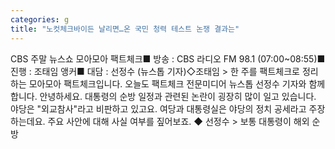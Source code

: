 ```yaml
---
categories: g
title: "노컷체크바이든 날리면…온 국민 청력 테스트 논쟁 결과는"
---
```

CBS 주말 뉴스쇼 모아모아 팩트체크■ 방송 : CBS 라디오 FM 98.1 (07:00~08:55)■ 진행 : 조태임 앵커■ 대담 : 선정수 (뉴스톱 기자)◇조태임 > 한 주를 팩트체크로 정리하는 모아모아 팩트체크입니다. 오늘도 팩트체크 전문미디어 뉴스톱 선정수 기자와 함께 합니다. 안녕하세요. 대통령의 순방 일정과 관련된 논란이 굉장히 많이 일고 있습니다. 야당은 "외교참사"라고 비판하고 있고요. 여당과 대통령실은 야당의 정치 공세라고 주장하는데요. 주요 사안에 대해 사실 여부를 짚어보죠. ◆ 선정수 > 보통 대통령이 해외 순방